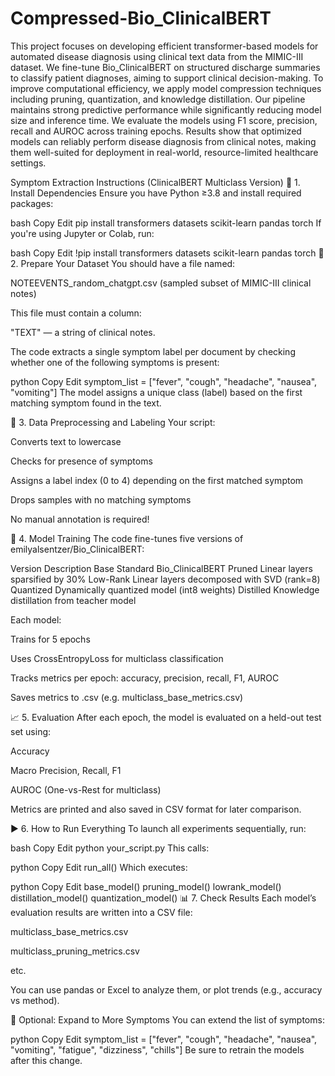 # Compressed-Bio_ClinicalBERT

This project focuses on developing efficient transformer-based models for automated disease diagnosis using clinical text data from the MIMIC-III dataset. 
We fine-tune Bio_ClinicalBERT on structured discharge summaries to classify patient diagnoses, aiming to support clinical decision-making. 
To improve computational efficiency, we apply model compression techniques including pruning, quantization, and knowledge distillation.
Our pipeline maintains strong predictive performance while significantly reducing model size and inference time. 
We evaluate the models using F1 score, precision,  recall and AUROC across training epochs. 
Results show that optimized models can reliably perform disease diagnosis from clinical notes,
making them well-suited for deployment in real-world, resource-limited healthcare settings.

Symptom Extraction Instructions (ClinicalBERT Multiclass Version)
🔧 1. Install Dependencies
Ensure you have Python ≥3.8 and install required packages:

bash
Copy
Edit
pip install transformers datasets scikit-learn pandas torch
If you're using Jupyter or Colab, run:

bash
Copy
Edit
!pip install transformers datasets scikit-learn pandas torch
📁 2. Prepare Your Dataset
You should have a file named:

NOTEEVENTS_random_chatgpt.csv (sampled subset of MIMIC-III clinical notes)

This file must contain a column:

"TEXT" — a string of clinical notes.

The code extracts a single symptom label per document by checking whether one of the following symptoms is present:

python
Copy
Edit
symptom_list = ["fever", "cough", "headache", "nausea", "vomiting"]
The model assigns a unique class (label) based on the first matching symptom found in the text.

🧹 3. Data Preprocessing and Labeling
Your script:

Converts text to lowercase

Checks for presence of symptoms

Assigns a label index (0 to 4) depending on the first matched symptom

Drops samples with no matching symptoms

No manual annotation is required!

🧠 4. Model Training
The code fine-tunes five versions of emilyalsentzer/Bio_ClinicalBERT:

Version	Description
Base	Standard Bio_ClinicalBERT
Pruned	Linear layers sparsified by 30%
Low-Rank	Linear layers decomposed with SVD (rank=8)
Quantized	Dynamically quantized model (int8 weights)
Distilled	Knowledge distillation from teacher model

Each model:

Trains for 5 epochs

Uses CrossEntropyLoss for multiclass classification

Tracks metrics per epoch: accuracy, precision, recall, F1, AUROC

Saves metrics to .csv (e.g. multiclass_base_metrics.csv)

📈 5. Evaluation
After each epoch, the model is evaluated on a held-out test set using:

Accuracy

Macro Precision, Recall, F1

AUROC (One-vs-Rest for multiclass)

Metrics are printed and also saved in CSV format for later comparison.

▶️ 6. How to Run Everything
To launch all experiments sequentially, run:

bash
Copy
Edit
python your_script.py
This calls:

python
Copy
Edit
run_all()
Which executes:

python
Copy
Edit
base_model()
pruning_model()
lowrank_model()
distillation_model()
quantization_model()
📊 7. Check Results
Each model’s evaluation results are written into a CSV file:

multiclass_base_metrics.csv

multiclass_pruning_metrics.csv

etc.

You can use pandas or Excel to analyze them, or plot trends (e.g., accuracy vs method).

🔁 Optional: Expand to More Symptoms
You can extend the list of symptoms:

python
Copy
Edit
symptom_list = ["fever", "cough", "headache", "nausea", "vomiting", "fatigue", "dizziness", "chills"]
Be sure to retrain the models after this change.
